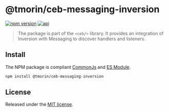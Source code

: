 # @tmorin/ceb-messaging-inversion

[![npm version](https://badge.fury.io/js/%40tmorin%2Fceb-messaging-inversion.svg)](https://badge.fury.io/js/%40tmorin%2Fceb-messaging-inversion)
[![api](https://img.shields.io/badge/-api-informational.svg)](https://tmorin.github.io/ceb/api/modules/_tmorin_ceb_messaging_inversion.html)

> The package is part of the `<ceb/>` library.
> It provides an integration of Inversion with Messaging to discover handlers and listeners.

## Install

The NPM package is compliant [CommonJs](https://flaviocopes.com/commonjs) and [ES Module](https://flaviocopes.com/es-modules).

```bash
npm install @tmorin/ceb-messaging-inversion
```

## License

Released under the [MIT license].

[Custom Elements (v1)]: https://html.spec.whatwg.org/multipage/custom-elements.html
[MIT license]: http://opensource.org/licenses/MIT

